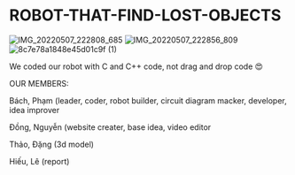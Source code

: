 # ROBOT-THAT-FIND-LOST-OBJECTS

![IMG_20220507_222808_685](https://user-images.githubusercontent.com/91135899/167284983-9501c791-73cf-4dca-8625-b847be052071.jpg)
![IMG_20220507_222856_809](https://user-images.githubusercontent.com/91135899/169965153-8240dad3-0e66-4007-b877-9cfca2fc34f9.jpg)
![8c7e78a1848e45d01c9f (1)](https://user-images.githubusercontent.com/91135899/167291594-0529cf86-3620-4152-869f-11bd658d8215.jpg)



We coded our robot with C and C++ code, not drag and drop code 😍


OUR MEMBERS:

Bách, Phạm (leader, coder, robot builder, circuit diagram macker, developer, idea improver

Đồng, Nguyễn (website creater, base idea, video editor

Thảo, Đặng (3d model)

Hiếu, Lê (report)
